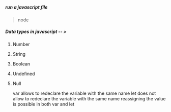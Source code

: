 ##### run a javascript file

> node <filename>

##### Data types in javascript -- >

1. Number
2. String
3. Boolean
4. Undefined
5. Null

    
    var allows to redeclare the variable with the same name
    let does not allow to redeclare the variable with the same name
    reassigning the value is possible in both var and let
